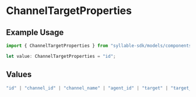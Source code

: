 # ChannelTargetProperties

## Example Usage

```typescript
import { ChannelTargetProperties } from "syllable-sdk/models/components";

let value: ChannelTargetProperties = "id";
```

## Values

```typescript
"id" | "channel_id" | "channel_name" | "agent_id" | "target" | "target_mode" | "fallback_target" | "is_test"
```